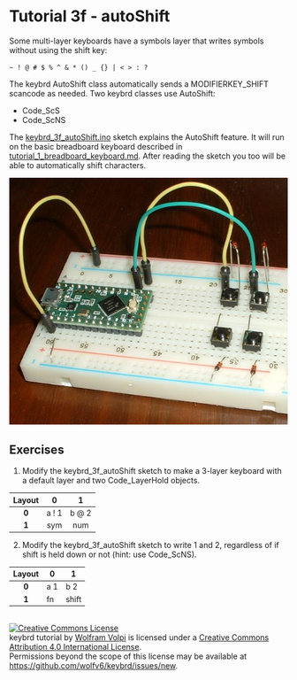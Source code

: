 Tutorial 3f - autoShift
=======================
Some multi-layer keyboards have a symbols layer that writes symbols without using the shift key:

    ~ ! @ # $ % ^ & * () _ {} | < > : ?

The keybrd AutoShift class automatically sends a MODIFIERKEY_SHIFT scancode as needed.
Two keybrd classes use AutoShift:
* Code_ScS
* Code_ScNS

The [keybrd_3f_autoShift.ino](keybrd_3f_autoShift/keybrd_3f_autoShift.ino) sketch explains the AutoShift feature.
It will run on the basic breadboard keyboard described in [tutorial_1_breadboard_keyboard.md](tutorial_1_breadboard_keyboard.md).
After reading the sketch you too will be able to automatically shift characters.

![basic breadboard keyboard](keybrd_1_breadboard/basic_breadboard_keyboard_front.JPG "basic breadboard keyboard")

Exercises
---------
1) Modify the keybrd_3f_autoShift sketch to make a 3-layer keyboard with a default layer and two Code_LayerHold objects.

| Layout | **0** | **1** |
|:------:|:-----:|:-----:|
|  **0** | a ! 1 | b @ 2 |
|  **1** |  sym  |  num  |

2) Modify the keybrd_3f_autoShift sketch to write 1 and 2, regardless of if shift is held down or not (hint: use Code_ScNS).

| Layout | **0** | **1** |
|:------:|-------|-------|
|  **0** | a  1  | b  2  |
|  **1** |  fn   | shift |

<br>
<a rel="license" href="https://creativecommons.org/licenses/by/4.0/"><img alt="Creative Commons License" style="border-width:0" src="https://licensebuttons.net/l/by/4.0/88x31.png" /></a><br /><span xmlns:dct="http://purl.org/dc/terms/" property="dct:title">keybrd tutorial</span> by <a xmlns:cc="https://creativecommons.org/ns" href="https://github.com/wolfv6/keybrd" property="cc:attributionName" rel="cc:attributionURL">Wolfram Volpi</a> is licensed under a <a rel="license" href="https://creativecommons.org/licenses/by/4.0/">Creative Commons Attribution 4.0 International License</a>.<br />Permissions beyond the scope of this license may be available at <a xmlns:cc="https://creativecommons.org/ns" href="https://github.com/wolfv6/keybrd/issues/new" rel="cc:morePermissions">https://github.com/wolfv6/keybrd/issues/new</a>.

